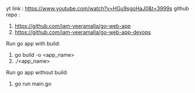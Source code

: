 yt link : https://www.youtube.com/watch?v=HGu9sgoHaJ0&t=3999s
github repo : 
1. https://github.com/iam-veeramalla/go-web-app
2. https://github.com/iam-veeramalla/go-web-app-devops

Run go app with build:
1. go build -o <app_name>
2. ./<app_name>

Run go app without build:
1. go run main.go
